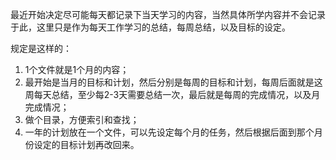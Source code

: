 最近开始决定尽可能每天都记录下当天学习的内容，当然具体所学内容并不会记录于此，这里只是作为每天工作学习的总结，每周总结，以及目标的设定。

规定是这样的：
1. 1个文件就是1个月的内容；
2. 最开始是当月的目标和计划，然后分别是每周的目标和计划，每周后面就是这周每天总结，至少每2-3天需要总结一次，最后就是每周的完成情况，以及月完成情况；
3. 做个目录，方便索引和查找；
4. 一年的计划放在一个文件，可以先设定每个月的任务，然后根据后面到那个月份设定的目标计划再改回来。